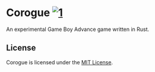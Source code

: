 # Corogue [![1]][2]

An experimental Game Boy Advance game written in Rust.


## License

Corogue is licensed under the [MIT License].


[1]: https://travis-ci.org/iKevinY/corogue.svg "Build Status"
[2]: https://travis-ci.org/iKevinY/corogue

[MIT License]: LICENSE
